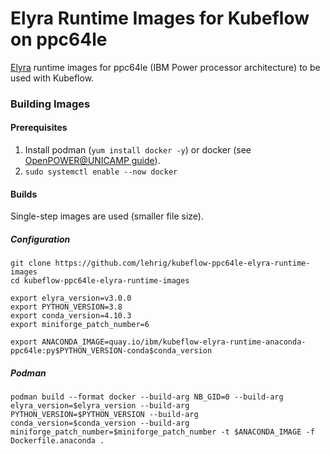 # Elyra Runtime Images for Kubeflow on ppc64le

[Elyra](https://github.com/elyra-ai/elyra) runtime images for ppc64le (IBM Power processor architecture) to be used with Kubeflow.

### Building Images

#### Prerequisites
1. Install podman (`yum install docker -y`) or docker (see [OpenPOWER@UNICAMP guide](https://openpower.ic.unicamp.br/post/installing-docker-from-repository/)).
2. `sudo systemctl enable --now docker`

#### Builds
Single-step images are used (smaller file size).

##### Configuration
```
git clone https://github.com/lehrig/kubeflow-ppc64le-elyra-runtime-images
cd kubeflow-ppc64le-elyra-runtime-images

export elyra_version=v3.0.0
export PYTHON_VERSION=3.8
export conda_version=4.10.3
export miniforge_patch_number=6

export ANACONDA_IMAGE=quay.io/ibm/kubeflow-elyra-runtime-anaconda-ppc64le:py$PYTHON_VERSION-conda$conda_version
```

##### Podman
```
podman build --format docker --build-arg NB_GID=0 --build-arg elyra_version=$elyra_version --build-arg PYTHON_VERSION=$PYTHON_VERSION --build-arg conda_version=$conda_version --build-arg miniforge_patch_number=$miniforge_patch_number -t $ANACONDA_IMAGE -f Dockerfile.anaconda .
```
